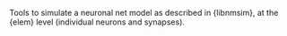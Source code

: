 Tools to simulate a neuronal net model as described in {libnmsim},
at the {elem} level (individual neurons and synapses).